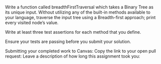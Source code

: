 Write a function called breadthFirstTraversal which takes a Binary Tree as its unique input. Without utilizing any of the built-in methods available to your language, traverse the input tree using a Breadth-first approach; print every visited node’s value.

Write at least three test assertions for each method that you define.

Ensure your tests are passing before you submit your solution.

Submitting your completed work to Canvas:
Copy the link to your open pull request: 
Leave a description of how long this assignment took you: 